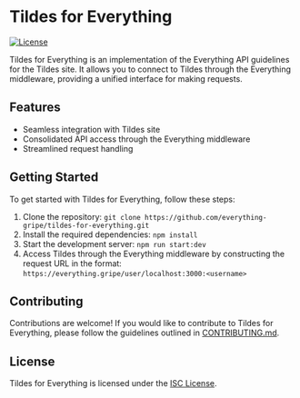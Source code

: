 # Tildes for Everything

[![License](https://img.shields.io/badge/license-ISC-blue.svg)](LICENSE.m)

Tildes for Everything is an implementation of the Everything API guidelines for the Tildes site. It allows you to connect to Tildes through the Everything middleware, providing a unified interface for making requests.

## Features

- Seamless integration with Tildes site
- Consolidated API access through the Everything middleware
- Streamlined request handling

## Getting Started

To get started with Tildes for Everything, follow these steps:

1. Clone the repository: `git clone https://github.com/everything-gripe/tildes-for-everything.git`
2. Install the required dependencies: `npm install`
3. Start the development server: `npm run start:dev`
4. Access Tildes through the Everything middleware by constructing the request URL in the format: `https://everything.gripe/user/localhost:3000:<username>`

## Contributing

Contributions are welcome! If you would like to contribute to Tildes for Everything, please follow the guidelines outlined in [CONTRIBUTING.md](CONTRIBUTING.md).

## License

Tildes for Everything is licensed under the [ISC License](LICENSE.md).
